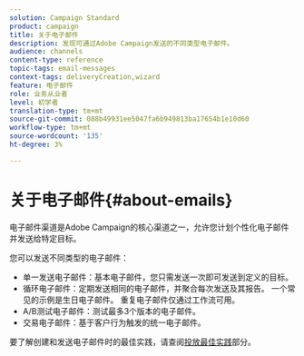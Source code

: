 ```yaml
---
solution: Campaign Standard
product: campaign
title: 关于电子邮件
description: 发现可通过Adobe Campaign发送的不同类型电子邮件。
audience: channels
content-type: reference
topic-tags: email-messages
context-tags: deliveryCreation,wizard
feature: 电子邮件
role: 业务从业者
level: 初学者
translation-type: tm+mt
source-git-commit: 088b49931ee5047fa6b949813ba17654b1e10d60
workflow-type: tm+mt
source-wordcount: '135'
ht-degree: 3%

---
```



# 关于电子邮件{#about-emails}

电子邮件渠道是Adobe Campaign的核心渠道之一，允许您计划个性化电子邮件并发送给特定目标。

您可以发送不同类型的电子邮件：

* 单一发送电子邮件：基本电子邮件，您只需发送一次即可发送到定义的目标。
* 循环电子邮件：定期发送相同的电子邮件，并聚合每次发送及其报告。 一个常见的示例是生日电子邮件。 重复电子邮件仅通过工作流可用。
* A/B测试电子邮件：测试最多3个版本的电子邮件。
* 交易电子邮件：基于客户行为触发的统一电子邮件。

要了解创建和发送电子邮件时的最佳实践，请查阅[投放最佳实践](../../sending/using/delivery-best-practices.md)部分。
